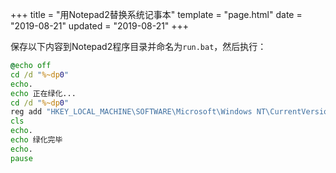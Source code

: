 +++
title = "用Notepad2替换系统记事本"
template = "page.html"
date = "2019-08-21"
updated = "2019-08-21"
+++



保存以下内容到Notepad2程序目录并命名为`run.bat`，然后执行：

```bat
@echo off
cd /d "%~dp0"
echo.
echo 正在绿化...
cd /d "%~dp0"
reg add "HKEY_LOCAL_MACHINE\SOFTWARE\Microsoft\Windows NT\CurrentVersion\Image File Execution Options\notepad.exe" /v "Debugger" /d "\"%~dp0Notepad2.exe\" /z" /f
cls
echo.
echo 绿化完毕
echo.
pause
```


